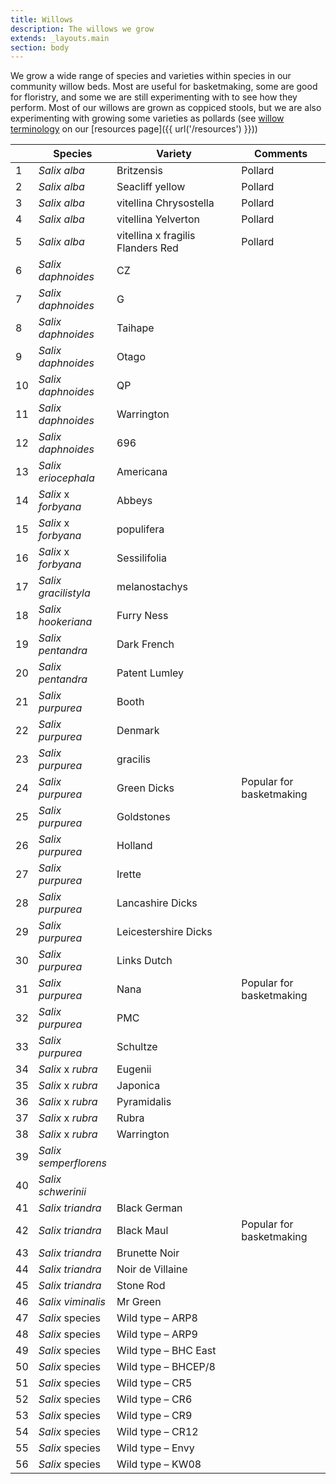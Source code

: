 ```yaml
---
title: Willows
description: The willows we grow
extends: _layouts.main
section: body
---
```


<x-img src="/assets/img/DSC_4798.JPG" caption="" class="mx-2 my-2"/>

We grow a wide range of species and varieties within species in our community willow beds. Most are useful for basketmaking, some are good for floristry, and some we are still experimenting with to see how they perform. Most of our willows are grown as coppiced stools, but we are also experimenting with growing some varieties as pollards (see [willow terminology](https://www.musgrovewillows.co.uk/blog/the-language-of-the-willow-grower-weaver/) on our [resources page]({{ url('/resources') }}))

<table class="border-collapse border border-slate-400 w-full">
<colgroup>
<col style="width: 5%; text-align: right;" />
<col style="width: 20%" />
<col style="width: 45%" />
<col style="width: 30%" />
</colgroup>
<thead>
<tr class="header">
<th class="border border-slate-300"></th>
<th class="border border-slate-300"><strong>Species</strong></th>
<th class="border border-slate-300"><strong>Variety</strong></th>
<th class="border border-slate-300"><strong>Comments</strong></th>
</tr>
</thead>
<tbody>
<tr class="odd">
<td class="border border-slate-300">1</td>
<td class="border border-slate-300"><em>Salix alba</em></td>
<td class="border border-slate-300">Britzensis</td>
<td class="border border-slate-300">Pollard</td>
</tr>
<tr class="even">
<td class="border border-slate-300">2</td>
<td class="border border-slate-300"><em>Salix alba</em></td>
<td class="border border-slate-300">Seacliff yellow</td>
<td class="border border-slate-300">Pollard</td>
</tr>
<tr class="odd">
<td class="border border-slate-300">3</td>
<td class="border border-slate-300"><em>Salix alba</em></td>
<td class="border border-slate-300">vitellina Chrysostella</td>
<td class="border border-slate-300">Pollard</td>
</tr>
<tr class="even">
<td class="border border-slate-300">4</td>
<td class="border border-slate-300"><em>Salix alba</em></td>
<td class="border border-slate-300">vitellina Yelverton</td>
<td class="border border-slate-300">Pollard</td>
</tr>
<tr class="odd">
<td class="border border-slate-300">5</td>
<td class="border border-slate-300"><em>Salix alba</em></td>
<td class="border border-slate-300">vitellina x fragilis Flanders Red</td>
<td class="border border-slate-300">Pollard</td>
</tr>
<tr class="even">
<td class="border border-slate-300">6</td>
<td class="border border-slate-300"><em>Salix daphnoides</em></td>
<td class="border border-slate-300">CZ</td>
<td class="border border-slate-300"></td>
</tr>
<tr class="odd">
<td class="border border-slate-300">7</td>
<td class="border border-slate-300"><em>Salix daphnoides</em></td>
<td class="border border-slate-300">G</td>
<td class="border border-slate-300"></td>
</tr>
<tr class="even">
<td class="border border-slate-300">8</td>
<td class="border border-slate-300"><em>Salix daphnoides</em></td>
<td class="border border-slate-300">Taihape</td>
<td class="border border-slate-300"></td>
</tr>
<tr class="odd">
<td class="border border-slate-300">9</td>
<td class="border border-slate-300"><em>Salix daphnoides</em></td>
<td class="border border-slate-300">Otago</td>
<td class="border border-slate-300"></td>
</tr>
<tr class="even">
<td class="border border-slate-300">10</td>
<td class="border border-slate-300"><em>Salix daphnoides</em></td>
<td class="border border-slate-300">QP</td>
<td class="border border-slate-300"></td>
</tr>
<tr class="odd">
<td class="border border-slate-300">11</td>
<td class="border border-slate-300"><em>Salix daphnoides</em></td>
<td class="border border-slate-300">Warrington</td>
<td class="border border-slate-300"></td>
</tr>
<tr class="even">
<td class="border border-slate-300">12</td>
<td class="border border-slate-300"><em>Salix daphnoides</em></td>
<td class="border border-slate-300">696</td>
<td class="border border-slate-300"></td>
</tr>
<tr class="odd">
<td class="border border-slate-300">13</td>
<td class="border border-slate-300"><em>Salix eriocephala</em></td>
<td class="border border-slate-300">Americana</td>
<td class="border border-slate-300"></td>
</tr>
<tr class="even">
<td class="border border-slate-300">14</td>
<td class="border border-slate-300"><em>Salix</em> x <em>forbyana</em></td>
<td class="border border-slate-300">Abbeys</td>
<td class="border border-slate-300"></td>
</tr>
<tr class="odd">
<td class="border border-slate-300">15</td>
<td class="border border-slate-300"><em>Salix</em> x <em>forbyana</em></td>
<td class="border border-slate-300">populifera</td>
<td class="border border-slate-300"></td>
</tr>
<tr class="even">
<td class="border border-slate-300">16</td>
<td class="border border-slate-300"><em>Salix</em> x <em>forbyana</em></td>
<td class="border border-slate-300">Sessilifolia</td>
<td class="border border-slate-300"></td>
</tr>
<tr class="odd">
<td class="border border-slate-300">17</td>
<td class="border border-slate-300"><em>Salix gracilistyla</em></td>
<td class="border border-slate-300">melanostachys</td>
<td class="border border-slate-300"></td>
</tr>
<tr class="even">
<td class="border border-slate-300">18</td>
<td class="border border-slate-300"><em>Salix hookeriana</em></td>
<td class="border border-slate-300">Furry Ness</td>
<td class="border border-slate-300"></td>
</tr>
<tr class="odd">
<td class="border border-slate-300">19</td>
<td class="border border-slate-300"><em>Salix pentandra</em></td>
<td class="border border-slate-300">Dark French</td>
<td class="border border-slate-300"></td>
</tr>
<tr class="even">
<td class="border border-slate-300">20</td>
<td class="border border-slate-300"><em>Salix pentandra</em></td>
<td class="border border-slate-300">Patent Lumley</td>
<td class="border border-slate-300"></td>
</tr>
<tr class="odd">
<td class="border border-slate-300">21</td>
<td class="border border-slate-300"><em>Salix purpurea</em></td>
<td class="border border-slate-300">Booth</td>
<td class="border border-slate-300"></td>
</tr>
<tr class="even">
<td class="border border-slate-300">22</td>
<td class="border border-slate-300"><em>Salix purpurea</em></td>
<td class="border border-slate-300">Denmark</td>
<td class="border border-slate-300"></td>
</tr>
<tr class="odd">
<td class="border border-slate-300">23</td>
<td class="border border-slate-300"><em>Salix purpurea</em></td>
<td class="border border-slate-300">gracilis</td>
<td class="border border-slate-300"></td>
</tr>
<tr class="even">
<td class="border border-slate-300">24</td>
<td class="border border-slate-300"><em>Salix purpurea</em></td>
<td class="border border-slate-300">Green Dicks</td>
<td class="border border-slate-300">Popular for basketmaking</td>
</tr>
<tr class="odd">
<td class="border border-slate-300">25</td>
<td class="border border-slate-300"><em>Salix purpurea</em></td>
<td class="border border-slate-300">Goldstones</td>
<td class="border border-slate-300"></td>
</tr>
<tr class="even">
<td class="border border-slate-300">26</td>
<td class="border border-slate-300"><em>Salix purpurea</em></td>
<td class="border border-slate-300">Holland</td>
<td class="border border-slate-300"></td>
</tr>
<tr class="odd">
<td class="border border-slate-300">27</td>
<td class="border border-slate-300"><em>Salix purpurea</em></td>
<td class="border border-slate-300">Irette</td>
<td class="border border-slate-300"></td>
</tr>
<tr class="even">
<td class="border border-slate-300">28</td>
<td class="border border-slate-300"><em>Salix purpurea</em></td>
<td class="border border-slate-300">Lancashire Dicks</td>
<td class="border border-slate-300"></td>
</tr>
<tr class="odd">
<td class="border border-slate-300">29</td>
<td class="border border-slate-300"><em>Salix purpurea</em></td>
<td class="border border-slate-300">Leicestershire Dicks</td>
<td class="border border-slate-300"></td>
</tr>
<tr class="even">
<td class="border border-slate-300">30</td>
<td class="border border-slate-300"><em>Salix purpurea</em></td>
<td class="border border-slate-300">Links Dutch</td>
<td class="border border-slate-300"></td>
</tr>
<tr class="odd">
<td class="border border-slate-300">31</td>
<td class="border border-slate-300"><em>Salix purpurea</em></td>
<td class="border border-slate-300">Nana</td>
<td class="border border-slate-300">Popular for basketmaking</td>
</tr>
<tr class="even">
<td class="border border-slate-300">32</td>
<td class="border border-slate-300"><em>Salix purpurea</em></td>
<td class="border border-slate-300">PMC</td>
<td class="border border-slate-300"></td>
</tr>
<tr class="odd">
<td class="border border-slate-300">33</td>
<td class="border border-slate-300"><em>Salix purpurea</em></td>
<td class="border border-slate-300">Schultze</td>
<td class="border border-slate-300"></td>
</tr>
<tr class="even">
<td class="border border-slate-300">34</td>
<td class="border border-slate-300"><em>Salix</em> x <em>rubra</em></td>
<td class="border border-slate-300">Eugenii</td>
<td class="border border-slate-300"></td>
</tr>
<tr class="odd">
<td class="border border-slate-300">35</td>
<td class="border border-slate-300"><em>Salix</em> x <em>rubra</em></td>
<td class="border border-slate-300">Japonica</td>
<td class="border border-slate-300"></td>
</tr>
<tr class="even">
<td class="border border-slate-300">36</td>
<td class="border border-slate-300"><em>Salix</em> x <em>rubra</em></td>
<td class="border border-slate-300">Pyramidalis</td>
<td class="border border-slate-300"></td>
</tr>
<tr class="odd">
<td class="border border-slate-300">37</td>
<td class="border border-slate-300"><em>Salix</em> x <em>rubra</em></td>
<td class="border border-slate-300">Rubra</td>
<td class="border border-slate-300"></td>
</tr>
<tr class="even">
<td class="border border-slate-300">38</td>
<td class="border border-slate-300"><em>Salix</em> x <em>rubra</em></td>
<td class="border border-slate-300">Warrington</td>
<td class="border border-slate-300"></td>
</tr>
<tr class="odd">
<td class="border border-slate-300">39</td>
<td class="border border-slate-300"><em>Salix semperflorens</em></td>
<td class="border border-slate-300"></td>
<td class="border border-slate-300"></td>
</tr>
<tr class="even">
<td class="border border-slate-300">40</td>
<td class="border border-slate-300"><em>Salix schwerinii</em></td>
<td class="border border-slate-300"></td>
<td class="border border-slate-300"></td>
</tr>
<tr class="odd">
<td class="border border-slate-300">41</td>
<td class="border border-slate-300"><em>Salix triandra</em></td>
<td class="border border-slate-300">Black German</td>
<td class="border border-slate-300"></td>
</tr>
<tr class="even">
<td class="border border-slate-300">42</td>
<td class="border border-slate-300"><em>Salix triandra</em></td>
<td class="border border-slate-300">Black Maul</td>
<td class="border border-slate-300">Popular for basketmaking</td>
</tr>
<tr class="odd">
<td class="border border-slate-300">43</td>
<td class="border border-slate-300"><em>Salix triandra</em></td>
<td class="border border-slate-300">Brunette Noir</td>
<td class="border border-slate-300"></td>
</tr>
<tr class="even">
<td class="border border-slate-300">44</td>
<td class="border border-slate-300"><em>Salix triandra</em></td>
<td class="border border-slate-300">Noir de Villaine</td>
<td class="border border-slate-300"></td>
</tr>
<tr class="odd">
<td class="border border-slate-300">45</td>
<td class="border border-slate-300"><em>Salix triandra</em></td>
<td class="border border-slate-300">Stone Rod</td>
<td class="border border-slate-300"></td>
</tr>
<tr class="even">
<td class="border border-slate-300">46</td>
<td class="border border-slate-300"><em>Salix viminalis</em></td>
<td class="border border-slate-300">Mr Green</td>
<td class="border border-slate-300"></td>
</tr>
<tr class="odd">
<td class="border border-slate-300">47</td>
<td class="border border-slate-300"><em>Salix</em> species</td>
<td class="border border-slate-300">Wild type – ARP8</td>
<td class="border border-slate-300"></td>
</tr>
<tr class="even">
<td class="border border-slate-300">48</td>
<td class="border border-slate-300"><em>Salix</em> species</td>
<td class="border border-slate-300">Wild type – ARP9</td>
<td class="border border-slate-300"></td>
</tr>
<tr class="odd">
<td class="border border-slate-300">49</td>
<td class="border border-slate-300"><em>Salix</em> species</td>
<td class="border border-slate-300">Wild type – BHC East</td>
<td class="border border-slate-300"></td>
</tr>
<tr class="even">
<td class="border border-slate-300">50</td>
<td class="border border-slate-300"><em>Salix</em> species</td>
<td class="border border-slate-300">Wild type – BHCEP/8</td>
<td class="border border-slate-300"></td>
</tr>
<tr class="odd">
<td class="border border-slate-300">51</td>
<td class="border border-slate-300"><em>Salix</em> species</td>
<td class="border border-slate-300">Wild type – CR5</td>
<td class="border border-slate-300"></td>
</tr>
<tr class="even">
<td class="border border-slate-300">52</td>
<td class="border border-slate-300"><em>Salix</em> species</td>
<td class="border border-slate-300">Wild type – CR6</td>
<td class="border border-slate-300"></td>
</tr>
<tr class="odd">
<td class="border border-slate-300">53</td>
<td class="border border-slate-300"><em>Salix</em> species</td>
<td class="border border-slate-300">Wild type – CR9</td>
<td class="border border-slate-300"></td>
</tr>
<tr class="even">
<td class="border border-slate-300">54</td>
<td class="border border-slate-300"><em>Salix</em> species</td>
<td class="border border-slate-300">Wild type – CR12</td>
<td class="border border-slate-300"></td>
</tr>
<tr class="odd">
<td class="border border-slate-300">55</td>
<td class="border border-slate-300"><em>Salix</em> species</td>
<td class="border border-slate-300">Wild type – Envy</td>
<td class="border border-slate-300"></td>
</tr>
<tr class="even">
<td class="border border-slate-300">56</td>
<td class="border border-slate-300"><em>Salix</em> species</td>
<td class="border border-slate-300">Wild type – KW08</td>
<td class="border border-slate-300"></td>
</tr>
</tbody>
</table>